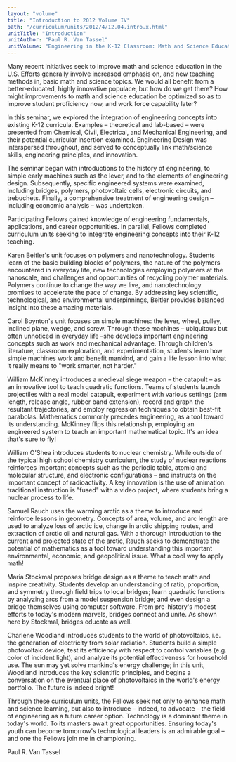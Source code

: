 ```yaml
---
layout: "volume"
title: "Introduction to 2012 Volume IV"
path: "/curriculum/units/2012/4/12.04.intro.x.html"
unitTitle: "Introduction"
unitAuthor: "Paul R. Van Tassel"
unitVolume: "Engineering in the K-12 Classroom: Math and Science Education for the 21st-Century Workforce"
---
```

<body>
 <p>
  Many recent initiatives seek to improve math and science education in the U.S. Efforts generally involve increased emphasis on, and new teaching methods in, basic math and science topics. We would all benefit from a better-educated, highly innovative populace, but how do we get there? How might improvements to math and science education be optimized so as to improve student proficiency now, and work force capability later?
 </p>
<p>
  In this seminar, we explored the integration of engineering concepts into existing K-12 curricula. Examples – theoretical and lab-based – were presented from Chemical, Civil, Electrical, and Mechanical Engineering, and their potential curricular insertion examined. Engineering Design was interspersed throughout, and served to conceptually link math/science skills, engineering principles, and innovation.
 </p>
<p>
  The seminar began with introductions to the history of engineering, to simple early machines such as the lever, and to the elements of engineering design. Subsequently, specific engineered systems were examined, including bridges, polymers, photovoltaic cells, electronic circuits, and trebuchets. Finally, a comprehensive treatment of engineering design – including economic analysis – was undertaken.
 </p>
<p>
  Participating Fellows gained knowledge of engineering fundamentals, applications, and career opportunities. In parallel, Fellows completed curriculum units seeking to integrate engineering concepts into their K-12 teaching.
 </p>
<p>
  Karen Beitler's unit focuses on polymers and nanotechnology. Students learn of the basic building blocks of polymers, the nature of the polymers encountered in everyday life, new technologies employing polymers at the nanoscale, and challenges and opportunities of recycling polymer materials. Polymers continue to change the way we live, and nanotechnology promises to accelerate the pace of change. By addressing key scientific, technological, and environmental underpinnings, Beitler provides balanced insight into these amazing materials.
 </p>
<p>
  Carol Boynton's unit focuses on simple machines: the lever, wheel, pulley, inclined plane, wedge, and screw. Through these machines – ubiquitous but often unnoticed in everyday life –she develops important engineering concepts such as work and mechanical advantage. Through children's literature, classroom exploration, and experimentation, students learn how simple machines work and benefit mankind, and gain a life lesson into what it really means to "work smarter, not harder."
 </p>
<p>
  William McKinney introduces a medieval siege weapon – the catapult – as an innovative tool to teach quadratic functions. Teams of students launch projectiles with a real model catapult, experiment with various settings (arm length, release angle, rubber band extension), record and graph the resultant trajectories, and employ regression techniques to obtain best-fit parabolas. Mathematics commonly precedes engineering, as a tool toward its understanding. McKinney flips this relationship, employing an engineered system to teach an important mathematical topic. It's an idea that's sure to fly!
 </p>
<p>
  William O'Shea introduces students to nuclear chemistry. While outside of the typical high school chemistry curriculum, the study of nuclear reactions reinforces important concepts such as the periodic table, atomic and molecular structure, and electronic configurations – and instructs on the important concept of radioactivity. A key innovation is the use of animation: traditional instruction is "fused" with a video project, where students bring a nuclear process to life.
 </p>
<p>
  Samuel Rauch uses the warming arctic as a theme to introduce and reinforce lessons in geometry. Concepts of area, volume, and arc length are used to analyze loss of arctic ice, change in arctic shipping routes, and extraction of arctic oil and natural gas. With a thorough introduction to the current and projected state of the arctic, Rauch seeks to demonstrate the potential of mathematics as a tool toward understanding this important environmental, economic, and geopolitical issue. What a cool way to apply math!
 </p>
<p>
  Maria Stockmal proposes bridge design as a theme to teach math and inspire creativity. Students develop an understanding of ratio, proportion, and symmetry through field trips to local bridges; learn quadratic functions by analyzing arcs from a model suspension bridge; and even design a bridge themselves using computer software. From pre-history's modest efforts to today's modern marvels, bridges connect and unite. As shown here by Stockmal, bridges educate as well.
 </p>
<p>
  Charlene Woodland introduces students to the world of photovoltaics, i.e. the generation of electricity from solar radiation. Students build a simple photovoltaic device, test its efficiency with respect to control variables (e.g. color of incident light), and analyze its potential effectiveness for household use. The sun may yet solve mankind's energy challenge; in this unit, Woodland introduces the key scientific principles, and begins a conversation on the eventual place of photovoltaics in the world's energy portfolio. The future is indeed bright!
 </p>
<p>
  Through these curriculum units, the Fellows seek not only to enhance math and science learning, but also to introduce – indeed, to advocate – the field of engineering as a future career option. Technology is a dominant theme in today's world. To its masters await great opportunities. Ensuring today's youth can become tomorrow's technological leaders is an admirable goal – and one the Fellows join me in championing.
 </p>

<p>
  Paul R. Van Tassel
 </p>


</body>